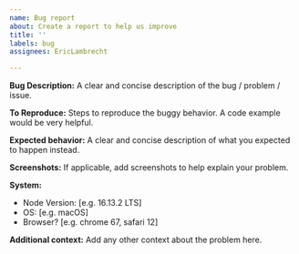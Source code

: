 ```yaml
---
name: Bug report
about: Create a report to help us improve
title: ''
labels: bug
assignees: EricLambrecht

---
```


**Bug Description:**
A clear and concise description of the bug / problem / issue.

**To Reproduce:**
Steps to reproduce the buggy behavior. A code example would be very helpful.

**Expected behavior:**
A clear and concise description of what you expected to happen instead.

**Screenshots:**
If applicable, add screenshots to help explain your problem.

**System:**
- Node Version: [e.g. 16.13.2 LTS]
- OS: [e.g. macOS]
- Browser? [e.g. chrome 67, safari 12]

**Additional context:**
Add any other context about the problem here.
